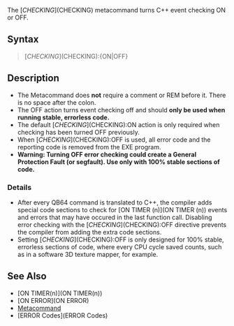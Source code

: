The [$CHECKING]($CHECKING) metacommand turns C++ event checking ON or OFF.


## Syntax

>  [$CHECKING]($CHECKING):{ON|OFF}

## Description

* The Metacommand does **not** require a comment or REM before it. There is no space after the colon.
* The OFF action turns event checking off and should **only be used when running stable, errorless code.** 
* The default [$CHECKING]($CHECKING):ON action is only required when checking has been turned OFF previously.
* When [$CHECKING]($CHECKING):OFF is used, all error code and the reporting code is removed from the EXE program.
* **Warning: Turning OFF error checking could create a General Protection Fault (or segfault). Use only with 100% stable sections of code.**

### Details

* After every QB64 command is translated to C++, the compiler adds special code sections to check for [ON TIMER (n)](ON TIMER (n)) events and errors that may have occured in the last function call. Disabling error checking with the [$CHECKING]($CHECKING):OFF directive prevents the compiler from adding the extra code sections.
* Setting [$CHECKING]($CHECKING):OFF is only designed for 100% stable, errorless sections of code, where every CPU cycle saved counts, such as in a software 3D texture mapper, for example.


## See Also

* [ON TIMER(n)](ON TIMER(n))
* [ON ERROR](ON ERROR)
* [Metacommand](Metacommand)
* [ERROR Codes](ERROR Codes)




